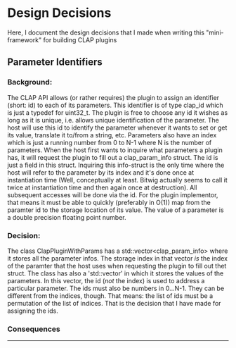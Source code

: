 Design Decisions
================

Here, I document the design decisions that I made when writing this "mini-framework" for building
CLAP plugins


Parameter Identifiers
---------------------

### Background:

The CLAP API allows (or rather requires) the plugin to assign an identifier (short: id) to each of 
its parameters. This identifier is of type clap_id which is just a typedef for uint32_t. The plugin
is free to choose any id it wishes as long as it is unique, i.e. allows unique identification of the
parameter. The host will use this id to identify the parameter whenever it wants to set or get its 
value, translate it to/from a string, etc. Parameters also have an index which is just a running 
number from 0 to N-1 where N is the number of parameters. When the host first wants to inquire what
parameters a plugin has, it will request the plugin to fill out a clap_param_info struct. The id is
just a field in this struct. Inquiring this info-struct is the only time where the host will refer 
to the parameter by its index and it's done once at instantiation time (Well, conceptually at least. 
Bitwig actually seems to call it twice at instantiation time and then again once at destruction). 
All subsequent accesses will be done via the id. For the plugin implementor, that means it must be 
able to quickly (preferably in O(1)) map from the paramter id to the storage location of its value.
The value of a parameter is a double precision floating point number.


### Decision:

The class ClapPluginWithParams has a std::vector<clap_param_info> where it stores all the parameter
infos. The storage index in that vector *is* the index of the paramter that the host uses when 
requesting the plugin to fill out thet struct. The class has also a 'std::vector<double>' in which it 
stores the values of the parameters. In this vector, the id (*not* the index) is used to address a 
particular parameter. The ids must also be numbers in 0...N-1. They can be different from the 
indices, though. That means: the list of ids must be a permutation of the list of indices. That is 
the decision that I have made for assigning the ids. 

### Consequences























----------------------------------------------------------------------------------------------------